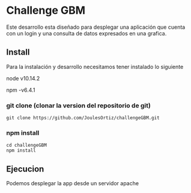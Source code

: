 # Challenge GBM

Este desarrollo esta diseñado para desplegar una aplicación que cuenta con un login y una consulta de datos expresados en una grafica. 

## Install

Para la instalación y desarrollo necesitamos tener instalado lo siguiente 

node v10.14.2

npm -v6.4.1


### git clone (clonar la version del repositorio de git)
```shell
git clone https://github.com/JoulesOrtiz/challengeGBM.git
```

### npm install 

```shell
cd challengeGBM
npm install 
```

## Ejecucion
Podemos desplegar la app desde un servidor apache  

